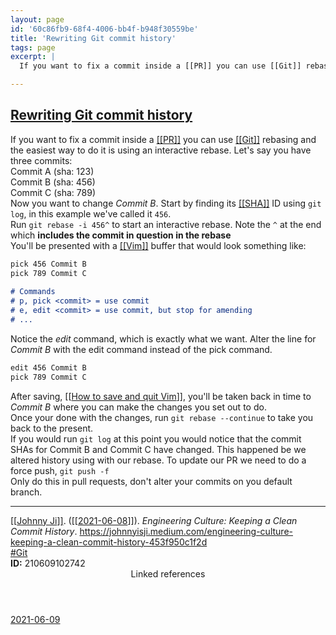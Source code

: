 ```yaml
---
layout: page
id: '60c86fb9-68f4-4006-bb4f-b948f30559be'
title: 'Rewriting Git commit history'
tags: page
excerpt: |
  If you want to fix a commit inside a [[PR]] you can use [[Git]] rebasing and the easiest way to do it is using an interactive rebase. Let's say you have three commits:

---
```

  
<h2 class="text-3xl font-semibold mb-4"><a class="rounded-sm focus:outline-none focus:ring-2 focus:ring-offset-2 focus:ring-offset-gray-900 focus:ring-pink-400" href="/pages/rewriting-git-commit-history">Rewriting Git commit history</a></h2>

<div class="space-y-3">
<div class="element-block ml-0"><div class="flex-1">If you want to fix a commit inside a <a class="text-teal-400 rounded-sm group focus:outline-none focus:ring-2 focus:ring-offset-2 focus:ring-offset-gray-900 focus:ring-pink-400" href="/pages/pr"><span class="text-gray-500 group-hover:text-teal-900">[[</span>PR<span class="text-gray-500 group-hover:text-teal-900">]]</span></a> you can use <a class="text-teal-400 rounded-sm group focus:outline-none focus:ring-2 focus:ring-offset-2 focus:ring-offset-gray-900 focus:ring-pink-400" href="/pages/git"><span class="text-gray-500 group-hover:text-teal-900">[[</span>Git<span class="text-gray-500 group-hover:text-teal-900">]]</span></a> rebasing and the easiest way to do it is using an interactive rebase. Let's say you have three commits:</div></div>

<div class="element-block ml-4"><div class="flex-1">Commit A (sha: 123)</div></div>

<div class="element-block ml-4"><div class="flex-1">Commit B (sha: 456)</div></div>

<div class="element-block ml-4"><div class="flex-1">Commit C (sha: 789)</div></div>



<div class="element-block ml-0"><div class="flex-1">Now you want to change <em>Commit B</em>. Start by finding its <a class="text-teal-400 rounded-sm group focus:outline-none focus:ring-2 focus:ring-offset-2 focus:ring-offset-gray-900 focus:ring-pink-400" href="/pages/sha"><span class="text-gray-500 group-hover:text-teal-900">[[</span>SHA<span class="text-gray-500 group-hover:text-teal-900">]]</span></a> ID using <code>git log</code>, in this example we've called it <code>456</code>.</div></div>

<div class="element-block ml-0"><div class="flex-1">Run <code>git rebase -i 456^</code> to start an interactive rebase. Note the <code>^</code> at the end which <strong class="text-rose-400">includes the commit in question in the rebase</strong></div></div>

<div class="element-block ml-0"><div class="flex-1">You'll be presented with a <a class="text-teal-400 rounded-sm group focus:outline-none focus:ring-2 focus:ring-offset-2 focus:ring-offset-gray-900 focus:ring-pink-400" href="/pages/vim"><span class="text-gray-500 group-hover:text-teal-900">[[</span>Vim<span class="text-gray-500 group-hover:text-teal-900">]]</span></a> buffer that would look something like:</div></div>

<div class="element-block ml-4"><div class="flex-1">

```md
pick 456 Commit B
pick 789 Commit C
	  
# Commands
# p, pick <commit> = use commit
# e, edit <commit> = use commit, but stop for amending
# ...
```

</div></div>

<div class="element-block ml-4"><div class="flex-1">Notice the <em>edit</em> command, which is exactly what we want. Alter the line for <em>Commit B</em> with the edit command instead of the pick command.</div></div>

<div class="element-block ml-4"><div class="flex-1">

```md
edit 456 Commit B
pick 789 Commit C
```

</div></div>

<div class="element-block ml-4"><div class="flex-1">After saving, <a class="text-teal-400 rounded-sm group focus:outline-none focus:ring-2 focus:ring-offset-2 focus:ring-offset-gray-900 focus:ring-pink-400" href="/pages/how-to-save-and-quit-vim"><span class="text-gray-500 group-hover:text-teal-900">[[</span>How to save and quit Vim<span class="text-gray-500 group-hover:text-teal-900">]]</span></a>, you'll be taken back in time to <em>Commit B</em> where you can make the changes you set out to do.</div></div>

<div class="element-block ml-4"><div class="flex-1">Once your done with the changes, run <code>git rebase --continue</code> to take you back to the present.</div></div>



<div class="element-block ml-0"><div class="flex-1">If you would run <code>git log</code> at this point you would notice that the commit SHAs for Commit B and Commit C have changed. This happened be we altered history using with our rebase. To update our PR we need to do a force push, <code>git push -f</code></div></div>

<div class="element-block ml-0"><div class="flex-1"><div class="text-yellow-500">Only do this in pull requests, don't alter your commits on you default branch.
</div></div></div>

<hr class="border-gray-700 !my-5" />

<div class="element-block ml-0"><div class="flex-1"><a class="text-teal-400 rounded-sm group focus:outline-none focus:ring-2 focus:ring-offset-2 focus:ring-offset-gray-900 focus:ring-pink-400" href="/pages/johnny-ji"><span class="text-gray-500 group-hover:text-teal-900">[[</span>Johnny Ji<span class="text-gray-500 group-hover:text-teal-900">]]</span></a>. (<a class="text-teal-400 rounded-sm group focus:outline-none focus:ring-2 focus:ring-offset-2 focus:ring-offset-gray-900 focus:ring-pink-400" href="/journals/2021-06-08"><span class="text-gray-500 group-hover:text-teal-900">[[</span>2021-06-08<span class="text-gray-500 group-hover:text-teal-900">]]</span></a>). <em>Engineering Culture: Keeping a Clean Commit History</em>. <a class="text-indigo-400 rounded-sm focus:outline-none focus:ring-2 focus:ring-offset-2 focus:ring-offset-gray-900 focus:ring-pink-400" href="https://johnnyisji.medium.com/engineering-culture-keeping-a-clean-commit-history-453f950c1f2d" target="_blank" rel="noopener noreferrer">https://johnnyisji.medium.com/engineering-culture-keeping-a-clean-commit-history-453f950c1f2d</a></div></div>

<div class="element-block ml-0"><div class="flex-1"><a class="text-gray-400" href="/pages/git">#Git</a></div></div>

<div class="element-block ml-0"><div class="flex-1"><strong class="text-rose-400">ID:</strong> 210609102742</div></div>
</div>


<section class="mt-8 space-y-2">
<header class="text-gray-400">Linked references</header>
<a class="block bg-gray-800 p-4 rounded text-teal-400 focus:outline-none focus:ring-2 focus:ring-offset-2 focus:ring-offset-gray-900 focus:ring-teal-400 hover:ring-2 hover:ring-offset-2 hover:ring-offset-gray-900 hover:ring-teal-400" href="/journals/2021-06-09">2021-06-09</a>
  </section>
